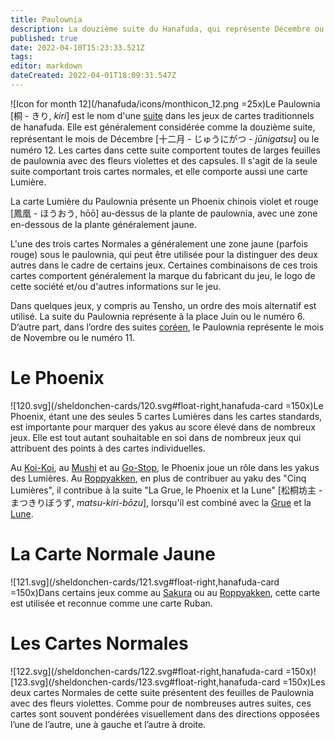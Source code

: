 ```yaml
---
title: Paulownia
description: La douzième suite du Hanafuda, qui représente Décembre ou le numéro 12
published: true
date: 2022-04-10T15:23:33.521Z
tags: 
editor: markdown
dateCreated: 2022-04-01T18:09:31.547Z
---
```


![Icon for month 12](/hanafuda/icons/monthicon_12.png =25x)Le Paulownia [桐 - きり, *kiri*] est le nom d'une [suite](/fr/hanafuda/guide/suites) dans les jeux de cartes traditionnels de hanafuda. Elle est généralement considérée comme la douzième suite, représentant le mois de Décembre [十二月 - じゅうにがつ - *jūnigatsu*] ou le numéro 12. Les cartes dans cette suite comportent toutes de larges feuilles de paulownia avec des fleurs violettes et des capsules. Il s'agit de la seule suite comportant trois cartes normales, et elle comporte aussi une carte Lumière. 

La carte Lumière du Paulownia présente un Phoenix chinois violet et rouge [鳳凰 - ほうおう, hōō] au-dessus de la plante de paulownia, avec une zone en-dessous de la plante généralement jaune. 

L'une des trois cartes Normales a généralement une zone jaune (parfois rouge) sous le paulownia, qui peut être utilisée pour la distinguer des deux autres dans le cadre de certains jeux. Certaines combinaisons de ces trois cartes comportent généralement la marque du fabricant du jeu, le logo de cette société et/ou d'autres informations sur le jeu. 

Dans quelques jeux, y compris au Tensho, un ordre des mois alternatif est utilisé. La suite du Paulownia représente à la place Juin ou le numéro 6. D’autre part, dans l’ordre des suites [coréen](/en/hanafuda/hwatu), le Paulownia représente le mois de Novembre ou le numéro 11.

# Le Phoenix
![120.svg](/sheldonchen-cards/120.svg#float-right,hanafuda-card =150x)Le Phoenix, étant une des seules 5 cartes Lumières dans les cartes standards, est importante pour marquer des yakus au score élevé dans de nombreux jeux. Elle est tout autant souhaitable en soi dans de nombreux jeux qui attribuent des points à des cartes individuelles.

Au [Koi-Koi](/en/hanafuda/games/koi-koi), au [Mushi](/fr/hanafuda/games/mushi) et au [Go-Stop](/en/hanafuda/games/go-stop), le Phoenix joue un rôle dans les yakus des Lumières. Au [Roppyakken](/en/hanafuda/games/roppyakken), en plus de contribuer au yaku des "Cinq Lumières", il contribue à la suite "La Grue, le Phoenix et la Lune" [松桐坊主 - まつきりぼうず, *matsu-kiri-bōzu*], lorsqu'il est combiné avec la [Grue](/fr/hanafuda/guide/Pin#la-grue) et la [Lune](/fr/hanafuda/guide/Eulalie#la-lune).


# La Carte Normale Jaune
![121.svg](/sheldonchen-cards/121.svg#float-right,hanafuda-card =150x)Dans certains jeux comme au [Sakura](/fr/hanafuda/games/Sakura) ou au [Roppyakken](/en/hanafuda/games/roppyakken), cette carte est utilisée et reconnue comme une carte Ruban. 


# Les Cartes Normales
![122.svg](/sheldonchen-cards/122.svg#float-right,hanafuda-card =150x)![123.svg](/sheldonchen-cards/123.svg#float-right,hanafuda-card =150x)Les deux cartes Normales de cette suite présentent des feuilles de Paulownia avec des fleurs violettes. Comme pour de nombreuses autres suites, ces cartes sont souvent pondérées visuellement dans des directions opposées l’une de l’autre, une à gauche et l’autre à droite.

